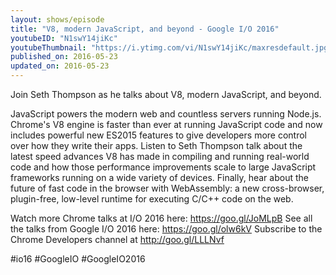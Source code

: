 ```yaml
---
layout: shows/episode
title: "V8, modern JavaScript, and beyond - Google I/O 2016"
youtubeID: "N1swY14jiKc"
youtubeThumbnail: "https://i.ytimg.com/vi/N1swY14jiKc/maxresdefault.jpg"
published_on: 2016-05-23
updated_on: 2016-05-23
---
```


Join Seth Thompson as he talks about V8, modern JavaScript, and beyond.

JavaScript powers the modern web and countless servers running Node.js. Chrome's V8 engine is faster than ever at running JavaScript code and now includes powerful new ES2015 features to give developers more control over how they write their apps. Listen to Seth Thompson talk about the latest speed advances V8 has made in compiling and running real-world code and how those performance improvements scale to large JavaScript frameworks running on a wide variety of devices. Finally, hear about the future of fast code in the browser with WebAssembly: a new cross-browser, plugin-free, low-level runtime for executing C/C++ code on the web.

Watch more Chrome talks at I/O 2016 here: https://goo.gl/JoMLpB 
See all the talks from Google I/O 2016 here: https://goo.gl/olw6kV
Subscribe to the Chrome Developers channel at http://goo.gl/LLLNvf 

#io16 #GoogleIO #GoogleIO2016

